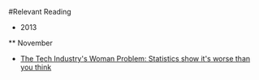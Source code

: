 #Relevant Reading

* 2013

** November

* [The Tech Industry's Woman Problem: Statistics show it's worse than you think](http://qz.com/143967/the-tech-industrys-woman-problem-statistics-show-its-worse-than-you-think/)